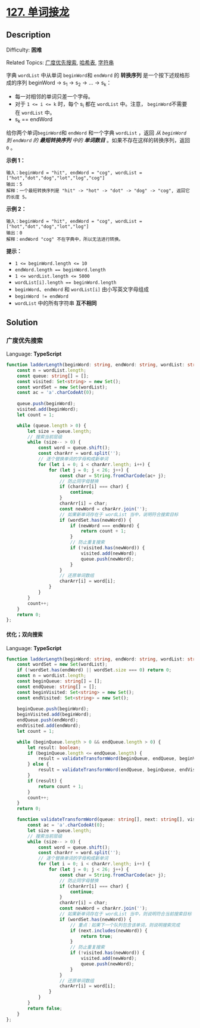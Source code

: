# [127\. 单词接龙](https://leetcode.cn/problems/word-ladder/)

## Description

Difficulty: **困难**  

Related Topics: [广度优先搜索](https://leetcode.cn/tag/breadth-first-search/), [哈希表](https://leetcode.cn/tag/hash-table/), [字符串](https://leetcode.cn/tag/string/)


字典 `wordList` 中从单词 `beginWord`和 `endWord` 的 **转换序列** 是一个按下述规格形成的序列 beginWord -> s<sub>1</sub> -> s<sub>2</sub> -> ... -> s<sub>k</sub>：

*   每一对相邻的单词只差一个字母。
*   对于 `1 <= i <= k` 时，每个 s<sub>i</sub> 都在 `wordList` 中。注意， `beginWord`不需要在 `wordList` 中。
*   s<sub>k</sub> == endWord

给你两个单词`beginWord`和 `endWord` 和一个字典 `wordList` ，返回 _从 `beginWord` 到 `endWord` 的 **最短转换序列** 中的 **单词数目**_ 。如果不存在这样的转换序列，返回 `0` 。

**示例 1：**

```
输入：beginWord = "hit", endWord = "cog", wordList = ["hot","dot","dog","lot","log","cog"]
输出：5
解释：一个最短转换序列是 "hit" -> "hot" -> "dot" -> "dog" -> "cog", 返回它的长度 5。
```

**示例 2：**

```
输入：beginWord = "hit", endWord = "cog", wordList = ["hot","dot","dog","lot","log"]
输出：0
解释：endWord "cog" 不在字典中，所以无法进行转换。
```

**提示：**

*   `1 <= beginWord.length <= 10`
*   `endWord.length == beginWord.length`
*   `1 <= wordList.length <= 5000`
*   `wordList[i].length == beginWord.length`
*   `beginWord`、`endWord` 和 `wordList[i]` 由小写英文字母组成
*   `beginWord != endWord`
*   `wordList` 中的所有字符串 **互不相同**


## Solution

### 广度优先搜索

Language: **TypeScript**

```typescript
function ladderLength(beginWord: string, endWord: string, wordList: string[]): number {
    const n = wordList.length;
    const queue: string[] = [];
    const visited: Set<string> = new Set();
    const wordSet = new Set(wordList);
    const ac = 'a'.charCodeAt(0);
    
    queue.push(beginWord);
    visited.add(beginWord);
    let count = 1;

    while (queue.length > 0) {
        let size = queue.length;
        // 搜索当前层级
        while (size-- > 0) {
            const word = queue.shift();
            const charArr = word.split('');
            // 逐个替换单词的字母构成新单词
            for (let i = 0; i < charArr.length; i++) {
                for (let j = 0; j < 26; j++) {
                    const char = String.fromCharCode(ac+ j);
                    // 防止同字母替换
                    if (charArr[i] === char) {
                        continue;
                    }
                    charArr[i] = char;
                    const newWord = charArr.join('');
                    // 如果新单词存在于 wordList 当中，说明符合搜索目标
                    if (wordSet.has(newWord)) {
                        if (newWord === endWord) {
                            return count + 1;
                        }
                        // 防止重复搜索
                        if (!visited.has(newWord)) {
                            visited.add(newWord);
                            queue.push(newWord);
                        }
                    }
                    // 还原单词数组
                    charArr[i] = word[i];
                }
            }
        }
        count++;
    }
    return 0;
};
```

#### 优化；双向搜索

Language: **TypeScript**

```typescript
function ladderLength(beginWord: string, endWord: string, wordList: string[]): number {
    const wordSet = new Set(wordList);
    if (!wordSet.has(endWord) || wordSet.size === 0) return 0;
    const n = wordList.length;
    const beginQueue: string[] = [];
    const endQueue: string[] = [];
    const beginVisited: Set<string> = new Set();
    const endVisited: Set<string> = new Set();
    
    beginQueue.push(beginWord);
    beginVisited.add(beginWord);
    endQueue.push(endWord);
    endVisited.add(endWord);
    let count = 1;

    while (beginQueue.length > 0 && endQueue.length > 0) {
        let result: boolean;
        if (beginQueue.length <= endQueue.length) {
            result = validateTransformWord(beginQueue, endQueue, beginVisited, wordSet);
        } else {
            result = validateTransformWord(endQueue, beginQueue, endVisited, wordSet);
        }
        if (result) {
            return count + 1;
        }
        count++;
    }
    return 0;

    function validateTransformWord(queue: string[], next: string[], visited: Set<string>, wordSet: Set<string>) {
        const ac = 'a'.charCodeAt(0);
        let size = queue.length;
        // 搜索当前层级
        while (size-- > 0) {
            const word = queue.shift();
            const charArr = word.split('');
            // 逐个替换单词的字母构成新单词
            for (let i = 0; i < charArr.length; i++) {
                for (let j = 0; j < 26; j++) {
                    const char = String.fromCharCode(ac+ j);
                    // 防止同字母替换
                    if (charArr[i] === char) {
                        continue;
                    }
                    charArr[i] = char;
                    const newWord = charArr.join('');
                    // 如果新单词存在于 wordList 当中，则说明符合当前搜索目标
                    if (wordSet.has(newWord)) {
                        // 重点：如果下一个队列包含该单词，则说明搜索完成
                        if (next.includes(newWord)) {
                            return true;
                        }
                        // 防止重复搜索
                        if (!visited.has(newWord)) {
                            visited.add(newWord);
                            queue.push(newWord);
                        }
                    }
                    // 还原单词数组
                    charArr[i] = word[i];
                }
            }
        }
        return false;
    }
};
```